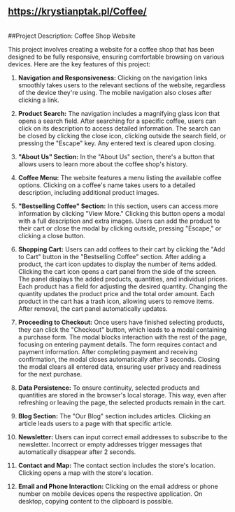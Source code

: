 ## https://krystianptak.pl/Coffee/

<br>
##Project Description: Coffee Shop Website

This project involves creating a website for a coffee shop that has been designed to be fully responsive, ensuring comfortable browsing on various devices. Here are the key features of this project:

1. **Navigation and Responsiveness:** Clicking on the navigation links smoothly takes users to the relevant sections of the website, regardless of the device they're using. The mobile navigation also closes after clicking a link.

2. **Product Search:** The navigation includes a magnifying glass icon that opens a search field. After searching for a specific coffee, users can click on its description to access detailed information. The search can be closed by clicking the close icon, clicking outside the search field, or pressing the "Escape" key. Any entered text is cleared upon closing.

3. **"About Us" Section:** In the "About Us" section, there's a button that allows users to learn more about the coffee shop's history.

4. **Coffee Menu:** The website features a menu listing the available coffee options. Clicking on a coffee's name takes users to a detailed description, including additional product images.

5. **"Bestselling Coffee" Section:** In this section, users can access more information by clicking "View More." Clicking this button opens a modal with a full description and extra images. Users can add the product to their cart or close the modal by clicking outside, pressing "Escape," or clicking a close button.

6. **Shopping Cart:** Users can add coffees to their cart by clicking the "Add to Cart" button in the "Bestselling Coffee" section. After adding a product, the cart icon updates to display the number of items added. Clicking the cart icon opens a cart panel from the side of the screen. The panel displays the added products, quantities, and individual prices. Each product has a field for adjusting the desired quantity. Changing the quantity updates the product price and the total order amount. Each product in the cart has a trash icon, allowing users to remove items. After removal, the cart panel automatically updates.

7. **Proceeding to Checkout:** Once users have finished selecting products, they can click the "Checkout" button, which leads to a modal containing a purchase form. The modal blocks interaction with the rest of the page, focusing on entering payment details. The form requires contact and payment information. After completing payment and receiving confirmation, the modal closes automatically after 3 seconds. Closing the modal clears all entered data, ensuring user privacy and readiness for the next purchase.

8. **Data Persistence:** To ensure continuity, selected products and quantities are stored in the browser's local storage. This way, even after refreshing or leaving the page, the selected products remain in the cart.

9. **Blog Section:** The "Our Blog" section includes articles. Clicking an article leads users to a page with that specific article.

10. **Newsletter:** Users can input correct email addresses to subscribe to the newsletter. Incorrect or empty addresses trigger messages that automatically disappear after 2 seconds.

11. **Contact and Map:** The contact section includes the store's location. Clicking opens a map with the store's location.

12. **Email and Phone Interaction:** Clicking on the email address or phone number on mobile devices opens the respective application. On desktop, copying content to the clipboard is possible.
